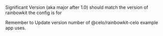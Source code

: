 
Significant Version  (aka major after 1.0) should match the version of rainbowkit the config is for

Remember to Update version number of @celo/rainbowkit-celo example app uses.
